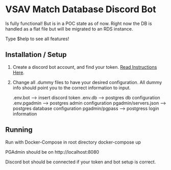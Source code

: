 # VSAV Match Database Discord Bot

Is fully functional! But is in a POC state as of now. Right now the DB is handled as a flat file but will be migrated to an RDS instance.

Type $help to see all features!

## Installation / Setup

1) Create a discord bot account, and find your token. [Read Instructions Here](https://www.freecodecamp.org/news/create-a-discord-bot-with-python/).

2) Change all .dummy files to have your desired configuration. All dummy info should point you to the correct information to input.

	.env.bot --> insert discord token
	.env.db --> postgres db configuration
	.env.pgadmin --> postgres admin configuration
	pgadmin/servers.json --> postgres database configuration
	pgadmin/pgpass --> postgress login information

## Running
Run with Docker-Compose in root directory
	docker-compose up

PGAdmin should be on http://localhost:8080

Discord bot should be connected if your token and bot setup is correct.